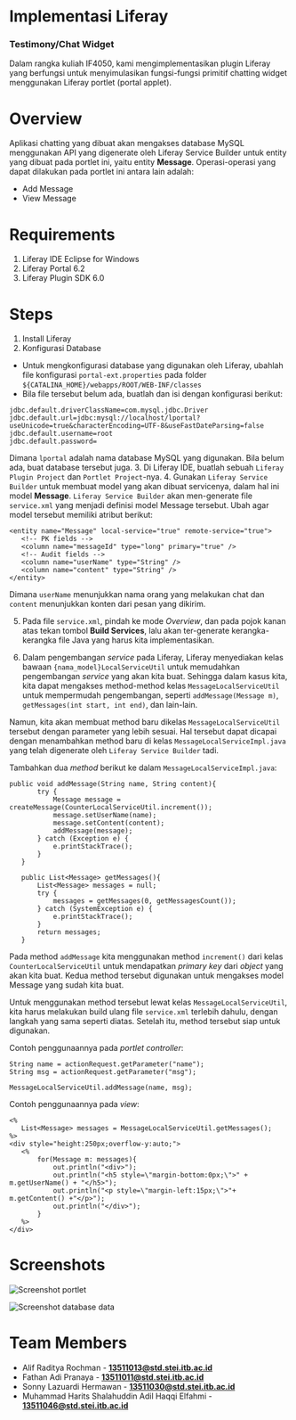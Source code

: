 # Implementasi Liferay
### Testimony/Chat Widget

Dalam rangka kuliah IF4050, kami mengimplementasikan plugin Liferay yang berfungsi untuk menyimulasikan fungsi-fungsi primitif chatting widget menggunakan Liferay portlet (portal applet).

# Overview
Aplikasi chatting yang dibuat akan mengakses database MySQL menggunakan API yang digenerate oleh Liferay Service Builder untuk entity yang dibuat pada portlet ini, yaitu entity **Message**. Operasi-operasi yang dapat dilakukan pada portlet ini antara lain adalah:

- Add Message
- View Message

# Requirements
1. Liferay IDE Eclipse for Windows
2. Liferay Portal 6.2
3. Liferay Plugin SDK 6.0

# Steps
1. Install Liferay
2. Konfigurasi Database
 - Untuk mengkonfigurasi database yang digunakan oleh Liferay, ubahlah file konfigurasi `portal-ext.properties` pada folder `${CATALINA_HOME}/webapps/ROOT/WEB-INF/classes` 
 - Bila file tersebut belum ada, buatlah dan isi dengan konfigurasi berikut:
 ```
 jdbc.default.driverClassName=com.mysql.jdbc.Driver
 jdbc.default.url=jdbc:mysql://localhost/lportal?useUnicode=true&characterEncoding=UTF-8&useFastDateParsing=false
 jdbc.default.username=root
 jdbc.default.password=
  ``` 
 Dimana `lportal` adalah nama database MySQL yang digunakan. Bila belum ada, buat database tersebut juga.
3. Di Liferay IDE, buatlah sebuah `Liferay Plugin Project` dan `Portlet Project`-nya.
4. Gunakan `Liferay Service Builder` untuk membuat model yang akan dibuat servicenya, dalam hal ini model **Message**. `Liferay Service Builder` akan men-generate file `service.xml` yang menjadi definisi model Message tersebut. Ubah agar model tersebut memiliki atribut berikut: 

 ```
 <entity name="Message" local-service="true" remote-service="true">
	<!-- PK fields -->
	<column name="messageId" type="long" primary="true" />
	<!-- Audit fields -->
	<column name="userName" type="String" />
	<column name="content" type="String" />
 </entity>
  ```
 Dimana `userName` menunjukkan nama orang yang melakukan chat dan `content` menunjukkan konten dari pesan yang dikirim.

5. Pada file `service.xml`, pindah ke mode *Overview*, dan pada pojok kanan atas tekan tombol **Build Services**, lalu akan ter-generate kerangka-kerangka file Java yang harus kita implementasikan.

6. Dalam pengembangan *service* pada Liferay, Liferay menyediakan kelas bawaan `{nama_model}LocalServiceUtil` untuk memudahkan pengembangan *service* yang akan kita buat. Sehingga dalam kasus kita, kita dapat mengakses method-method kelas `MessageLocalServiceUtil` untuk mempermudah pengembangan, seperti `addMessage(Message m)`, `getMessages(int start, int end)`, dan lain-lain. 

 Namun, kita akan membuat method baru dikelas `MessageLocalServiceUtil` tersebut dengan parameter yang lebih sesuai. Hal tersebut dapat dicapai dengan menambahkan method baru di kelas `MessageLocalServiceImpl.java` yang telah digenerate oleh `Liferay Service Builder` tadi.

 Tambahkan dua *method* berikut ke dalam `MessageLocalServiceImpl.java`:
 ```
public void addMessage(String name, String content){
		try {
			Message message = createMessage(CounterLocalServiceUtil.increment());
			message.setUserName(name);
			message.setContent(content);
			addMessage(message);
		} catch (Exception e) {
			e.printStackTrace();
		}
	}
	
	public List<Message> getMessages(){
		List<Message> messages = null;
		try {
			messages = getMessages(0, getMessagesCount());
		} catch (SystemException e) {
			e.printStackTrace();
		}
		return messages;
	}
 ```
Pada method `addMessage` kita menggunakan method `increment()` dari kelas `CounterLocalServiceUtil` untuk mendapatkan *primary key* dari *object* yang akan kita buat. Kedua method tersebut digunakan untuk mengakses model Message yang sudah kita buat. 

 Untuk menggunakan method tersebut lewat kelas `MessageLocalServiceUtil`, kita harus melakukan build ulang file `service.xml` terlebih dahulu, dengan langkah yang sama seperti diatas. Setelah itu, method tersebut siap untuk digunakan.

 Contoh penggunaannya pada *portlet controller*:  
 ```
 String name = actionRequest.getParameter("name");
 String msg = actionRequest.getParameter("msg");
 
 MessageLocalServiceUtil.addMessage(name, msg); 
 ```

 Contoh penggunaannya pada *view*:
 ```
 <%
	List<Message> messages = MessageLocalServiceUtil.getMessages();
 %>
 <div style="height:250px;overflow-y:auto;">
	<% 
		for(Message m: messages){
			out.println("<div>");
			out.println("<h5 style=\"margin-bottom:0px;\">" + m.getUserName() + "</h5>");
			out.println("<p style=\"margin-left:15px;\">"+ m.getContent() +"</p>");
			out.println("</div>");
		}
	%>
</div>
 ```

# Screenshots

![Screenshot portlet](http://i.imgur.com/PGYQN9q.png "Screenshot portlet")

![Screenshot database data](http://i.imgur.com/a1g6DOc.png "Screenshot database data")

# Team Members

- Alif Raditya Rochman - **13511013@std.stei.itb.ac.id**
- Fathan Adi Pranaya - **13511011@std.stei.itb.ac.id**
- Sonny Lazuardi Hermawan - **13511030@std.stei.itb.ac.id**
- Muhammad Harits Shalahuddin Adil Haqqi Elfahmi - **13511046@std.stei.itb.ac.id**
